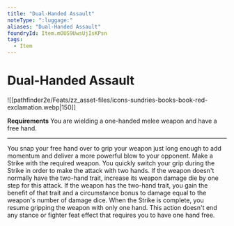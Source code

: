 ```yaml
---
title: "Dual-Handed Assault"
noteType: ":luggage:"
aliases: "Dual-Handed Assault"
foundryId: Item.mOUS9UwsUjIsKPsn
tags:
  - Item
---
```


# Dual-Handed Assault
![[pathfinder2e/Feats/zz_asset-files/icons-sundries-books-book-red-exclamation.webp|150]]

**Requirements** You are wielding a one-handed melee weapon and have a free hand.

* * *

You snap your free hand over to grip your weapon just long enough to add momentum and deliver a more powerful blow to your opponent. Make a Strike with the required weapon. You quickly switch your grip during the Strike in order to make the attack with two hands. If the weapon doesn't normally have the two-hand trait, increase its weapon damage die by one step for this attack. If the weapon has the two-hand trait, you gain the benefit of that trait and a circumstance bonus to damage equal to the weapon's number of damage dice. When the Strike is complete, you resume gripping the weapon with only one hand. This action doesn't end any stance or fighter feat effect that requires you to have one hand free.
